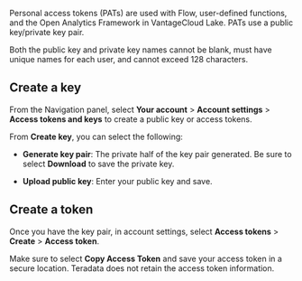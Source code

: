 Personal access tokens (PATs) are used with Flow, user-defined functions, and the Open Analytics Framework in VantageCloud Lake. PATs use a public key/private key pair.

Both the public key and private key names cannot be blank, must have unique names for each user, and cannot exceed 128 characters.

## Create a key


From the Navigation panel, select **Your account** > **Account settings** > **Access tokens and keys** to create a public key or access tokens.

From **Create key**, you can select the following:

-   **Generate key pair**: The private half of the key pair generated. Be sure to select **Download** to save the private key.


-   **Upload public key**: Enter your public key and save.


## Create a token


Once you have the key pair, in account settings, select **Access tokens** > **Create** > **Access token**.

Make sure to select **Copy Access Token** and save your access token in a secure location. Teradata does not retain the access token information.

